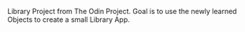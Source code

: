 Library Project from The Odin Project. Goal is to use the newly learned Objects to create a small Library App.